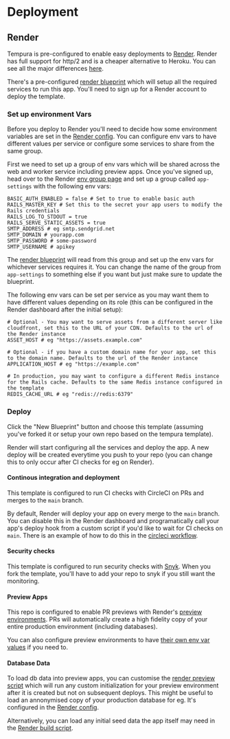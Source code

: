 # Deployment

## Render

Tempura is pre-configured to enable easy deployments to [Render](https://render.com/). Render has full support for http/2 and is a cheaper alternative to Heroku. You can see all the major differences [here](https://render.com/render-vs-heroku-comparison).

There's a pre-configured [render blueprint](https://github.com/darokel/tempura/blob/main/render.yaml) which will setup all the required services to run this app. You'll need to sign up for a Render account to deploy the template.

### Set up environment Vars

Before you deploy to Render you'll need to decide how some environment variables are set in the [Render config](https://github.com/darokel/tempura/blob/main/render.yaml). You can configure env vars to have different values per service or configure some services to share from the same group.

First we need to set up a group of env vars which will be shared across the web and worker service including preview apps. Once you've signed up, head over to the Render [env group page](https://dashboard.render.com/new/env-group) and set up a group called `app-settings` with the following env vars:

```
BASIC_AUTH_ENABLED = false # Set to true to enable basic auth
RAILS_MASTER_KEY # Set this to the secret your app users to modify the Rails credentials
RAILS_LOG_TO_STDOUT = true
RAILS_SERVE_STATIC_ASSETS = true
SMTP_ADDRESS # eg smtp.sendgrid.net
SMTP_DOMAIN # yourapp.com
SMTP_PASSWORD # some-password
SMTP_USERNAME # apikey
```

The [render blueprint](https://github.com/darokel/tempura/blob/main/render.yaml) will read from this group and set up the env vars for whichever services requires it. You can change the name of the group from `app-settings` to something else if you want but just make sure to update the blueprint.

The following env vars can be set per service as you may want them to have different values depending on its role (this can be configured in the Render dashboard after the initial setup):

```
# Optional - You may want to serve assets from a different server like cloudfront, set this to the URL of your CDN. Defaults to the url of the Render instance
ASSET_HOST # eg "https://assets.example.com"

# Optional - if you have a custom domain name for your app, set this to the domain name. Defaults to the url of the Render instance
APPLICATION_HOST # eg "https://example.com"

# In production, you may want to configure a different Redis instance for the Rails cache. Defaults to the same Redis instance configured in the template
REDIS_CACHE_URL # eg "redis://redis:6379"
```

### Deploy

Click the "New Blueprint" button and choose this template (assuming you've forked it or setup your own repo based on the tempura template).

Render will start configuring all the services and deploy the app. A new deploy will be created everytime you push to your repo (you can change this to only occur after CI checks for eg on Render).

#### Continous integration and deployment

This template is configured to run CI checks with CircleCI on PRs and merges to the `main` branch.

By default, Render will deploy your app on every merge to the `main` branch. You can disable this in the Render dashboard and programatically call your app's deploy hook from a custom script if you'd like to wait for CI checks on `main`. There is an example of how to do this in the [circleci workflow](https://github.com/darokel/tempura/blob/main/.circleci/config.yml).

#### Security checks

This template is configured to run security checks with [Snyk](https://snyk.io/). When you fork the template, you'll have to add your repo to snyk if you still want the monitoring.

#### Preview Apps

This repo is configured to enable PR previews with Render's [preview environments](https://render.com/docs/preview-environments). PRs will automatically create a high fidelity copy of your entire production environment (including databases).

You can also configure preview environments to have [their own env var values](https://render.com/docs/preview-environments) if you need to.

#### Database Data

To load db data into preview apps, you can customise the [render preview script](https://github.com/darokel/tempura/blob/master/bin/render-preview.sh) which will run any custom initialization for your preview environment after it is created but not on subsequent deploys. This might be useful to load an annonymised copy of your production database for eg. It's configured in the [Render config](https://github.com/darokel/tempura/blob/main/render.yaml#L13).

Alternatively, you can load any initial seed data the app itself may need in the [Render build script](https://github.com/darokel/tempura/blob/master/bin/render-build.sh).
